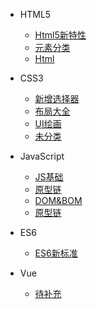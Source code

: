 * HTML5
  * [Html5新特性](HTML5/new.md)
  * [元素分类](HTML5/inline-block)
  * [Html](HTML5/html.md)

* CSS3
  * [新增选择器](CSS3/selector.md)
  * [布局大全](CSS3/layout.md)
  * [UI绘画](CSS3/ui.md)
  * [未分类](CSS3/css.md)

* JavaScript
  * [JS基础](JS/basic.md)
  * [原型链](JS/prototype.md)
  * [DOM&BOM](JS/dom.md)
  * [原型链](JS/prototype.md)

* ES6
  * [ES6新标准](ES6/new.md)

* Vue
  * [待补充](Vue/no.md)
